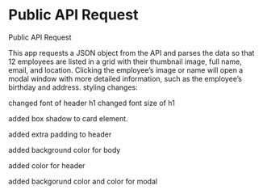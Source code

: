 # Public API Request
 Public API Request

This app requests a JSON object from the API and parses the data so that 12 employees are listed in a grid with their thumbnail image, full name, email, and location. Clicking the employee’s image or name will open a modal window with more detailed information, such as the employee’s birthday and address.
styling changes:

changed font of header h1 
changed font size of h1

added box shadow to card element.

added extra padding to header

added background color for body 

added color for header 

added backgorund color and color for modal
